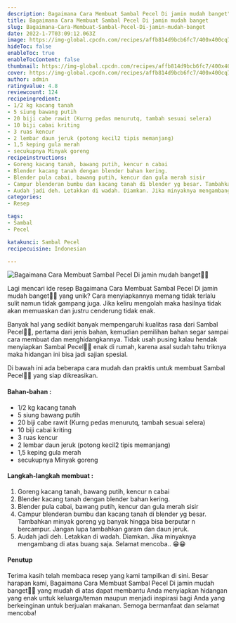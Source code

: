 ```yaml
---
description: Bagaimana Cara Membuat Sambal Pecel Di jamin mudah banget"
title: Bagaimana Cara Membuat Sambal Pecel Di jamin mudah banget
slug: Bagaimana-Cara-Membuat-Sambal-Pecel-Di-jamin-mudah-banget
date: 2022-1-7T03:09:12.063Z
image: https://img-global.cpcdn.com/recipes/affb814d9bcb6fc7/400x400cq70/photo.jpg
hideToc: false
enableToc: true
enableTocContent: false
thumbnail: https://img-global.cpcdn.com/recipes/affb814d9bcb6fc7/400x400cq70/photo.jpg
cover: https://img-global.cpcdn.com/recipes/affb814d9bcb6fc7/400x400cq70/photo.jpg
author: admin
ratingvalue: 4.8
reviewcount: 124
recipeingredient:
- 1/2 kg kacang tanah
- 5 siung bawang putih
- 20 biji cabe rawit (Kurng pedas menurutq, tambah sesuai selera)
- 10 biji cabai kriting
- 3 ruas kencur
- 2 lembar daun jeruk (potong kecil2 tipis memanjang)
- 1,5 keping gula merah
- secukupnya Minyak goreng
recipeinstructions:
- Goreng kacang tanah, bawang putih, kencur n cabai
- Blender kacang tanah dengan blender bahan kering.
- Blender pula cabai, bawang putih, kencur dan gula merah sisir
- Campur blenderan bumbu dan kacang tanah di blender yg besar. Tambahkan minyak goreng yg banyak hingga bisa berputar n bercampur. Jangan lupa tambahkan garam dan daun jeruk.
- Audah jadi deh. Letakkan di wadah. Diamkan. Jika minyaknya mengambang di atas buang saja. Selamat mencoba.. 😁😁
categories:
- Resep

tags:
- Sambal
- Pecel

katakunci: Sambal Pecel
recipecuisine: Indonesian

---
```


![Bagaimana Cara Membuat Sambal Pecel Di jamin mudah banget👩‍🍳](https://img-global.cpcdn.com/recipes/affb814d9bcb6fc7/400x400cq70/photo.jpg)

Lagi mencari ide resep Bagaimana Cara Membuat Sambal Pecel Di jamin mudah banget👩‍🍳 yang unik? Cara menyiapkannya memang tidak terlalu sulit namun tidak gampang juga. Jika keliru mengolah maka hasilnya tidak akan memuaskan dan justru cenderung tidak enak.

Banyak hal yang sedikit banyak mempengaruhi kualitas rasa dari Sambal Pecel👩‍🍳, pertama dari jenis bahan, kemudian pemilihan bahan segar sampai cara membuat dan menghidangkannya. Tidak usah pusing kalau hendak menyiapkan Sambal Pecel👩‍🍳 enak di rumah, karena asal sudah tahu triknya maka hidangan ini bisa jadi sajian spesial.

Di bawah ini ada beberapa cara mudah dan praktis untuk membuat Sambal Pecel👩‍🍳 yang siap dikreasikan.

<!--inarticleads1-->

#### Bahan-bahan :

- 1/2 kg kacang tanah
- 5 siung bawang putih
- 20 biji cabe rawit (Kurng pedas menurutq, tambah sesuai selera)
- 10 biji cabai kriting
- 3 ruas kencur
- 2 lembar daun jeruk (potong kecil2 tipis memanjang)
- 1,5 keping gula merah
- secukupnya Minyak goreng

<!--inarticleads2-->

#### Langkah-langkah membuat :

1. Goreng kacang tanah, bawang putih, kencur n cabai
1. Blender kacang tanah dengan blender bahan kering.
1. Blender pula cabai, bawang putih, kencur dan gula merah sisir
1. Campur blenderan bumbu dan kacang tanah di blender yg besar. Tambahkan minyak goreng yg banyak hingga bisa berputar n bercampur. Jangan lupa tambahkan garam dan daun jeruk.
1. Audah jadi deh. Letakkan di wadah. Diamkan. Jika minyaknya mengambang di atas buang saja. Selamat mencoba.. 😁😁

#### Penutup

Terima kasih telah membaca resep yang kami tampilkan di sini. Besar harapan kami, Bagaimana Cara Membuat Sambal Pecel Di jamin mudah banget👩‍🍳 yang mudah di atas dapat membantu Anda menyiapkan hidangan yang enak untuk keluarga/teman maupun menjadi inspirasi bagi Anda yang berkeinginan untuk berjualan makanan. Semoga bermanfaat dan selamat mencoba!
